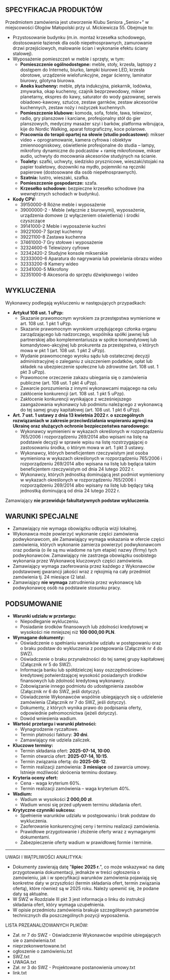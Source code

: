 ## SPECYFIKACJA PRODUKTÓW

Przedmiotem zamówienia jest utworzenie Klubu Seniora „Senior+” w miejscowości Głogów Małopolski przy ul. Mickiewicza 55. Obejmuje to:
*   Przystosowanie budynku (m.in. montaż krzesełka schodowego, dostosowanie łazienek dla osób niepełnosprawnych, zamurowanie drzwi przejściowych, malowanie ścian i wykonanie efektu ściany stalowej).
*   Wyposażenie pomieszczeń w meble i sprzęty, w tym:
    *   **Pomieszczenie ogólnodostępne:** meble, stoły, krzesła, laptopy z dostępem do Internetu, biurko, lampki biurowe LED, krzesła obrotowe, urządzenie wielofunkcyjne, zegar ścienny, laminator biurowy, gilotyna biurowa.
    *   **Aneks kuchenny:** meble, płyta indukcyjna, piekarnik, lodówka, zmywarka, okap kuchenny, czajnik bezprzewodowy, mikser planetarny, ekspres do kawy, saturator do wody gazowanej, serwis obiadowo-kawowy, sztućce, zestaw garnków, zestaw akcesoriów kuchennych, zestaw noży i nożyczek kuchennych.
    *   **Pomieszczenie klubowe:** komoda, sofa, fotele, ława, telewizor, radio, gry planszowe i karciane, profesjonalny stół do gier planszowych, medyczny masażer szyi i barków, platforma wibrująca, kije do Nordic Walking, aparat fotograficzny, koce polarowe.
    *   **Pracownia do terapii opartej na słowie (studio podcastowe):** mikser video + oprogramowanie, kamera cyfrowa i obiektyw zmiennoogniskowy, oświetlenie profesjonalne do studia – lampy, mikrofony dynamiczne do podcastów + ramię mikrofonowe, mikser audio, uchwyty do mocowania akcesoriów studyjnych na ścianie.
    *   **Toalety:** szafki, uchwyty, siedzisko prysznicowe, wieszaki/stojaki na papier toaletowy, dozowniki na mydło, pojemniki na ręczniki papierowe (dostosowane dla osób niepełnosprawnych).
    *   **Szatnia:** lustro, wieszaki, szafka.
    *   **Pomieszczenie gospodarcze:** szafa.
    *   **Krzesełko schodowe:** bezpieczne krzesełko schodowe (na wewnętrznych schodach w budynku).
*   **Kody CPV:**
    *   39150000-8 Różne meble i wyposażenie
    *   39000000-2 - Meble (włącznie z biurowymi), wyposażenie, urządzenia domowe (z wyłączeniem oświetlenia) i środki czyszczące
    *   39141000-2 Meble i wyposażenie kuchni
    *   39221000-7 Sprzęt kuchenny
    *   39221100-8 Zastawa kuchenna
    *   37461000-7 Gry stołowe i wyposażenie
    *   32324600-6 Telewizory cyfrowe
    *   32342420-2 Studyjne konsole mikserskie
    *   32333000-6 Aparatura do nagrywania lub powielania obrazu wideo
    *   32333200-8 Kamery wideo
    *   32341000-5 Mikrofony
    *   32351000-8 Akcesoria do sprzętu dźwiękowego i wideo

## WYKLUCZENIA

Wykonawcy podlegają wykluczeniu w następujących przypadkach:

*   **Artykuł 108 ust. 1 uPzp:**
    *   Skazanie prawomocnym wyrokiem za przestępstwa wymienione w art. 108 ust. 1 pkt 1 uPzp.
    *   Skazanie prawomocnym wyrokiem urzędującego członka organu zarządzającego lub nadzorczego, wspólnika spółki jawnej lub partnerskiej albo komplementariusza w spółce komandytowej lub komandytowo-akcyjnej lub prokurenta za przestępstwa, o których mowa w pkt 1 (art. 108 ust. 1 pkt 2 uPzp).
    *   Wydanie prawomocnego wyroku sądu lub ostatecznej decyzji administracyjnej o zaleganiu z uiszczeniem podatków, opłat lub składek na ubezpieczenie społeczne lub zdrowotne (art. 108 ust. 1 pkt 3 uPzp).
    *   Prawomocne orzeczenie zakazu ubiegania się o zamówienia publiczne (art. 108 ust. 1 pkt 4 uPzp).
    *   Zawarcie porozumienia z innymi wykonawcami mającego na celu zakłócenie konkurencji (art. 108 ust. 1 pkt 5 uPzp).
    *   Zakłócenie konkurencji wynikające z wcześniejszego zaangażowania wykonawcy lub podmiotu należącego z wykonawcą do tej samej grupy kapitałowej (art. 108 ust. 1 pkt 6 uPzp).
*   **Art. 7 ust. 1 ustawy z dnia 13 kwietnia 2022 r. o szczególnych rozwiązaniach w zakresie przeciwdziałania wspieraniu agresji na Ukrainę oraz służących ochronie bezpieczeństwa narodowego:**
    *   Wykonawcy wymienieni w wykazach określonych w rozporządzeniu 765/2006 i rozporządzeniu 269/2014 albo wpisani na listę na podstawie decyzji w sprawie wpisu na listę rozstrzygającej o zastosowaniu środka, o którym mowa w art. 1 pkt 3 ustawy.
    *   Wykonawcy, których beneficjentem rzeczywistym jest osoba wymieniona w wykazach określonych w rozporządzeniu 765/2006 i rozporządzeniu 269/2014 albo wpisana na listę lub będąca takim beneficjentem rzeczywistym od dnia 24 lutego 2022 r.
    *   Wykonawcy, których jednostką dominującą jest podmiot wymieniony w wykazach określonych w rozporządzeniu 765/2006 i rozporządzeniu 269/2014 albo wpisany na listę lub będący taką jednostką dominującą od dnia 24 lutego 2022 r.

Zamawiający **nie przewiduje fakultatywnych podstaw wykluczenia**.

## WARUNKI SPECJALNE

*   Zamawiający nie wymaga obowiązku odbycia wizji lokalnej.
*   Wykonawca może powierzyć wykonanie części zamówienia podwykonawcom, ale Zamawiający wymaga wskazania w ofercie części zamówienia, których wykonanie zamierza powierzyć podwykonawcom oraz podania (o ile są mu wiadome na tym etapie) nazwy (firmy) tych podwykonawców. Zamawiający nie zastrzega obowiązku osobistego wykonania przez Wykonawcę kluczowych części zamówienia.
*   Zamawiający wymaga zaoferowania przez każdego z Wykonawców podstawowej gwarancji jakości wraz z rękojmią na cały przedmiot zamówienia tj. 24 miesiące (2 lata).
*   Zamawiający **nie wymaga** zatrudnienia przez wykonawcę lub podwykonawcę osób na podstawie stosunku pracy.

## PODSUMOWANIE

*   **Warunki udziału w przetargu:**
    *   Niepodleganie wykluczeniu.
    *   Posiadanie środków finansowych lub zdolności kredytowej w wysokości nie mniejszej niż **100 000,00 PLN**.
*   **Wymagane dokumenty:**
    *   Oświadczenie o spełnianiu warunków udziału w postępowaniu oraz o braku podstaw do wykluczenia z postępowania (Załącznik nr 4 do SWZ).
    *   Oświadczenie o braku przynależności do tej samej grupy kapitałowej (Załącznik nr 5 do SWZ).
    *   Informacja banku lub spółdzielczej kasy oszczędnościowo-kredytowej potwierdzającej wysokość posiadanych środków finansowych lub zdolność kredytową wykonawcy.
    *   Zobowiązanie innego podmiotu do udostępnienia zasobów (Załącznik nr 6 do SWZ, jeśli dotyczy).
    *   Oświadczenie Wykonawców wspólnie ubiegających się o udzielenie zamówienia (Załącznik nr 7 do SWZ, jeśli dotyczy).
    *   Dokumenty, z których wynika prawo do podpisania oferty, odpowiednie pełnomocnictwa (jeżeli dotyczy).
    *   Dowód wniesienia wadium.
*   **Wartość przetargu i warunki płatności:**
    *   Wynagrodzenie ryczałtowe.
    *   Termin płatności faktury: **30 dni**.
    *   Zamawiający nie udziela zaliczek.
*   **Kluczowe terminy:**
    *   Termin składania ofert: **2025-07-14, 10:00**.
    *   Termin otwarcia ofert: **2025-07-14, 10:15**.
    *   Termin związania ofertą: do **2025-08-12**.
    *   Termin realizacji zamówienia: **3 miesiące** od zawarcia umowy. Istnieje możliwość skrócenia terminu dostawy.
*   **Kryteria oceny ofert:**
    *   Cena - waga kryterium 60%.
    *   Termin realizacji zamówienia – waga kryterium 40%.
*   **Wadium:**
    *   Wadium w wysokości **2 000,00 zł**.
    *   Wadium wnosi się przed upływem terminu składania ofert.
*   **Krytyczne czynniki sukcesu:**
    *   Spełnienie warunków udziału w postępowaniu i brak podstaw do wykluczenia.
    *   Zaoferowanie konkurencyjnej ceny i terminu realizacji zamówienia.
    *   Prawidłowe przygotowanie i złożenie oferty wraz z wymaganymi dokumentami.
    *   Zabezpieczenie oferty wadium w prawidłowej formie i terminie.

---

UWAGI I WĄTPLIWOŚCI ANALITYKA:

*   Dokumenty zawierają datę "**lipiec 2025 r.**", co może wskazywać na datę przygotowania dokumentacji, jednakże w treści ogłoszenia o zamówieniu, jak i w specyfikacji warunków zamówienia pojawiają się konkretne daty w przyszłości (termin składania ofert, termin związania ofertą), które również są w 2025 roku. Należy upewnić się, że podane daty są aktualne.
*   W SWZ w Rozdziale III pkt 3 jest informacja o linku do instrukcji składania ofert, który wymaga uzupełnienia.
*   W opisie przedmiotu zamówienia brakuje szczegółowych parametrów technicznych dla poszczególnych pozycji wyposażenia.

LISTA PRZEANALIZOWANYCH PLIKÓW:

*   Zał. nr 7 do SWZ - Oświadczenie Wykonawców wspólnie ubiegających sie o zamówienia.txt
*   nieprzekonwertowane.txt
*   ogłoszenie o zamówieniu.txt
*   SWZ.txt
*   UWAGA.txt
*   Zał. nr 3 do SWZ - Projektowane postanowienia umowy.txt
*   link.txt
